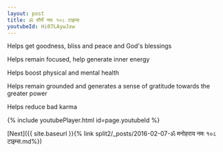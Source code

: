 ```yaml
---
layout: post
title: ॐ शौर्ये नमः १०८ टाइम्स
youtubeId: Hi07LAywJxw
---
```

 
 
Helps get goodness, bliss and peace and God's blessings
 
Helps remain focused, help generate inner energy 
 
Helps boost physical and mental health 
 
Helps remain grounded and generates a sense of gratitude towards the greater power 
 
Helps reduce bad karma
 
 
 
 


{% include youtubePlayer.html id=page.youtubeId %}
 
[Next]({{ site.baseurl }}{% link  split2/_posts/2016-02-07-ॐ मनोहराय नमः १०८ टाइम्स.md%})
 
